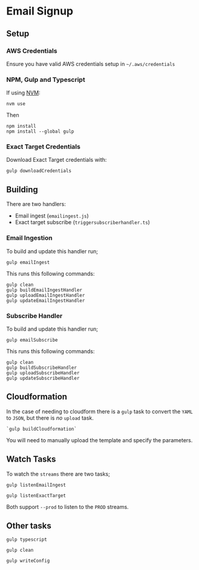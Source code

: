 # Email Signup

## Setup

### AWS Credentials

Ensure you have valid AWS credentials setup in `~/.aws/credentials`


### NPM, Gulp and Typescript

If using [NVM](https://github.com/creationix/nvm):

    nvm use

Then

    npm install
    npm install --global gulp

### Exact Target Credentials

Download Exact Target credentials with:

    gulp downloadCredentials


## Building

There are two handlers:

  - Email ingest (`emailingest.js`)
  - Exact target subscribe (`triggersubscriberhandler.ts`)


### Email Ingestion

To build and update this handler run;

    gulp emailIngest

This runs this following commands:

    gulp clean
    gulp buildEmailIngestHandler
    gulp uploadEmailIngestHandler
    gulp updateEmailIngestHandler

### Subscribe Handler

To build and update this handler run;

    gulp emailSubscribe

This runs this following commands:

    gulp clean
    gulp buildSubscribeHandler
    gulp uploadSubscribeHandler
    gulp updateSubscribeHandler

## Cloudformation

In the case of needing to cloudform there is a `gulp` task to convert the `YAML` to `JSON`, but there is *no* `upload` task.

    `gulp buildCloudformation`

You will need to manually upload the template and specify the parameters.

## Watch Tasks

To watch the `streams` there are two tasks;

    gulp listenEmailIngest

    gulp listenExactTarget

Both support `--prod` to listen to the `PROD` streams.

## Other tasks

    gulp typescript

    gulp clean

    gulp writeConfig
